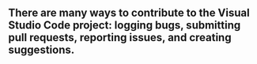 ## There are many ways to contribute to the Visual Studio Code project: logging bugs, submitting pull requests, reporting issues, and creating suggestions.
